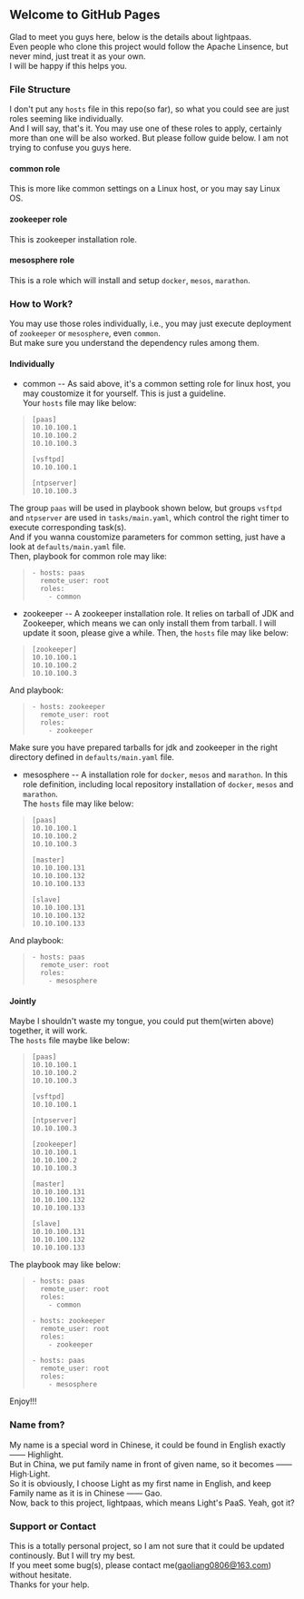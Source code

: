 ## Welcome to GitHub Pages

Glad to meet you guys here, below is the details about lightpaas.</br>
Even people who clone this project would follow the Apache Linsence, but never mind, just treat it as your own.</br>
I will be happy if this helps you.

### File Structure

I don't put any `hosts` file in this repo(so far), so what you could see are just roles seeming like individually.</br>
And I will say, that's it. You may use one of these roles to apply, certainly more than one will be also worked. But please follow guide below. I am not trying to confuse you guys here.</br>
#### common role
This is more like common settings on a Linux host, or you may say Linux OS.

#### zookeeper role
This is zookeeper installation role.

#### mesosphere role
This is a role which will install and setup `docker`, `mesos`, `marathon`.

### How to Work?

You may use those roles individually, i.e., you may just execute deployment of `zookeeper` or `mesosphere`, even `common`.</br>
But make sure you understand the dependency rules among them.

#### Individually

- common -- As said above, it's a common setting role for linux host, you may coustomize it for yourself. This is just a guideline.</br>
Your `hosts` file may like below:</br>
>`[paas]`</br>
>`10.10.100.1`</br>
>`10.10.100.2`</br>
>`10.10.100.3`</br>
>
>`[vsftpd]`</br>
>`10.10.100.1`</br>
>
>`[ntpserver]`</br>
>`10.10.100.3`</br>

The group `paas` will be used in playbook shown below, but groups `vsftpd` and `ntpserver` are used in `tasks/main.yaml`, which control the right timer to execute corresponding task(s).</br>
And if you wanna coustomize parameters for common setting, just have a look at `defaults/main.yaml` file. </br>
Then, playbook for common role may like:</br>
>`- hosts: paas`</br>
>`  remote_user: root`</br>
>`  roles:`</br>
>`    - common`</br>

- zookeeper -- A zookeeper installation role. It relies on tarball of JDK and Zookeeper, which means we can only install them from tarball. I will update it soon, please give a while. Then, the `hosts` file may like below:</br>
>`[zookeeper]`</br>
>`10.10.100.1`</br>
>`10.10.100.2`</br>
>`10.10.100.3`</br>

And playbook:
>`- hosts: zookeeper`</br>
>`  remote_user: root`</br>
>`  roles:`</br>
>`    - zookeeper`</br>

Make sure you have prepared tarballs for jdk and zookeeper in the right directory defined in `defaults/main.yaml` file.

- mesosphere -- A installation role for `docker`, `mesos` and `marathon`. In this role definition, including local repository installation of `docker`, `mesos` and `marathon`.</br>
The `hosts` file may like below:</br>
>`[paas]`</br>
>`10.10.100.1`</br>
>`10.10.100.2`</br>
>`10.10.100.3`</br>
>
>`[master]`</br>
>`10.10.100.131`</br>
>`10.10.100.132`</br>
>`10.10.100.133`</br>
>
>`[slave]`</br>
>`10.10.100.131`</br>
>`10.10.100.132`</br>
>`10.10.100.133`</br>

And playbook:
>`- hosts: paas`</br>
>`  remote_user: root`</br>
>`  roles:`</br>
>`    - mesosphere`</br>

#### Jointly
Maybe I shouldn't waste my tongue, you could put them(wirten above) together, it will work.</br>
The `hosts` file maybe like below:</br>
>`[paas]`</br>
>`10.10.100.1`</br>
>`10.10.100.2`</br>
>`10.10.100.3`</br>
>
>`[vsftpd]`</br>
>`10.10.100.1`</br>
>
>`[ntpserver]`</br>
>`10.10.100.3`</br>
>
>`[zookeeper]`</br>
>`10.10.100.1`</br>
>`10.10.100.2`</br>
>`10.10.100.3`</br>
>
>`[master]`</br>
>`10.10.100.131`</br>
>`10.10.100.132`</br>
>`10.10.100.133`</br>
>
>`[slave]`</br>
>`10.10.100.131`</br>
>`10.10.100.132`</br>
>`10.10.100.133`</br>

The playbook may like below:</br>
>`- hosts: paas`</br>
>`  remote_user: root`</br>
>`  roles:`</br>
>`    - common`</br>
>
>`- hosts: zookeeper`</br>
>`  remote_user: root`</br>
>`  roles:`</br>
>`    - zookeeper`</br>
>
>`- hosts: paas`</br>
>`  remote_user: root`</br>
>`  roles:`</br>
>`    - mesosphere`</br>

Enjoy!!!

### Name from?

My name is a special word in Chinese, it could be found in English exactly —— Highlight.</br>
But in China, we put family name in front of given name, so it becomes —— High·Light.</br>
So it is obviously, I choose Light as my first name in English, and keep Family name as it is in Chinese —— Gao.</br>
Now, back to this project, lightpaas, which means Light's PaaS. Yeah, got it?

### Support or Contact

This is a totally personal project, so I am not sure that it could be updated continously. But I will try my best.</br>
If you meet some bug(s), please contact me(gaoliang0806@163.com) without hesitate.</br>
Thanks for your help.
